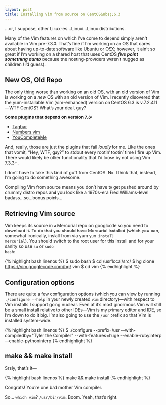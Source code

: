 ```yaml
---
layout: post
title: Installing Vim from source on CentOS&nbsp;6.3
---
```

…or, I suppose, other Linux-es…Linuxi…Linux distributions.

Many of the Vim features on which I&#8217;ve come to depend simply aren't available in Vim pre-7.3.3. That&#8217;s fine if I&#8217;m working on an OS that cares about having up-to-date software like Ubuntu or OSX; however, it ain&#8217;t so great if I&#8217;m working on a shared host that uses CentOS **_five point something dumb_** because the hosting-providers weren&#8217;t hugged as children (I&#8217;d guess).

## New OS, Old Repo

The only thing worse than working on an old OS, with an old version of Vim is working on a _new_ OS with an old version of Vim. I recently disovered that the yum-installable Vim (vim-enhanced) version on CentOS 6.3 is v.7.2.411—WTF CentOS? What&#8217;s your deal, guy?

**Some plugins that depend on version 7.3:**

- &shy;<a href="http://majutsushi.github.com/tagbar/" target="_blank">Tagbar</a>
- &shy;<a href="http://myusuf3.github.com/numbers.vim/" target="_blank">Numbers.vim</a>
- &shy;<a href="http://valloric.github.com/YouCompleteMe/" target="_blank">YouCompleteMe</a>

And, really, those are just the plugins that fail _loudly_ for me. Like the ones that vomit, &#8220;Hey, WTF, guy?&#8221; to stdout every rootin&#8217; tootin&#8217; time I fire up Vim. There would likely be other functionality that I&#8217;d loose by not using Vim 7.3.3+.

I don&#8217;t have to take this kind of guff from CentOS. No. I think that, instead, I&#8217;m going to do something awesome.

Compiling Vim from source means you don&#8217;t have to get pushed around by crummy distro repos and you look like a 1970s-era Fred Williams-level badass…so…bonus points…

## Retrieving Vim source
Vim keeps its source in a Mercurial repo on googlcode so you need to download it. To do that you should have Mercurial installed (which you can, somewhat ironically, install from via yum <code>yum install mercurial</code>). You should switch to the root user for this install and for your sanity so use <code>su</code> or <code>sudo bash</code>:

{% highlight bash linenos %}
$ sudo bash
$ cd /usr/local/src/
$ hg clone https://vim.googlecode.com/hg/ vim
$ cd vim
{% endhighlight %}

## Configuration options

There are quite a few configuration options (which you can view by running <code>./configure --help</code> in your newly created <code>vim</code> directory)—with respect to Vim installs I support going nuclear. Even at it&#8217;s most ginormous Vim will still be a small install relative to other IDEs—Vim is my primary editor and IDE, so I&#8217;m down to do it big. I&#8217;m also going to use the <code>/usr</code> prefix so that Vim is installed system-wide.


{% highlight bash linenos %}
$ ./configure --prefix=/usr --with-compiledby="Tyler the Compiler" --with-features=huge --enable-rubyinterp --enable-pythoninterp
{% endhighlight %}

## make && make install

Srsly, that&#8217;s it&#8212;

{% highlight bash linenos %}
make && make install
{% endhighlight %}

Congrats! You&#8217;re one bad mother Vim compiler. 

So… <code>which vim</code>? <code>/usr/bin/vim</code>. Boom. Yeah, that&#8217;s right.
